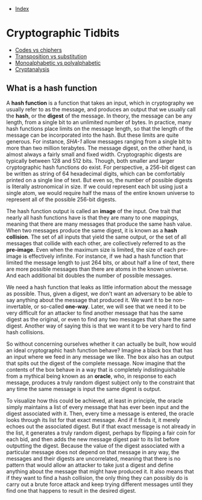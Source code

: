 - [Index](https://github.com/KiraDiShira/Crypto#crypto)   

# Cryptographic Tidbits

- [Codes vs chiphers](#codes-vs-chiphers)   
- [Transposition vs substitution](#transposition-vs-substitution)
- [Monoalphabetic vs polyalphabetic](#monoalphabetic-vs-polyalphabetic)
- [Cryptanalysis](#cryptanalysis)

## What is a hash function

A **hash function** is a function that takes an input, which in cryptography we usually refer to as the message, and produces an output that we usually call the **hash**, or the **digest** of the message. In theory, the message can be any length, from a single bit to an unlimited number of bytes. In practice, many hash functions place limits on the message length, so that the length of the message can be incorporated into the hash. But these limits are quite generous. For instance, *SHA-1* allow messages ranging from a single bit to more than two million terabytes. The message digest, on the other hand, is almost always a fairly small and fixed width. Cryptographic digests are typically between 128 and 512 bits. Though, both smaller and larger cryptographic hash functions do exist. For perspective, a 256-bit digest can be written as string of 64 hexadecimal digits, which can be comfortably printed on a single line of text. But even so, the number of possible digests is literally astronomical in size. If we could represent each bit using just a single atom, we would require half the mass of the entire known universe to represent all of the possible 256-bit digests. 

The hash function output is called an **image** of the input. One trait that nearly all hash functions have is that they are many to one mappings, meaning that there are many messages that produce the same hash value. When two messages produce the same digest, it is known as a **hash collision**. The set of all inputs that yield the same output, or the set of all messages that collide with each other, are collectively referred to as the **pre-image**. Even when the maximum size is limited, the size of each pre-image is effectively infinite. For instance, if we had a hash function that limited the message length to just 264 bits, or about half a line of text, there are more possible messages than there are atoms in the known universe. And each additional bit doubles the number of possible messages. 

We need a hash function that leaks as little information about the message as possible. Thus, given a digest, we don't want an adversary to be able to say anything about the message that produced it. We want it to be non-invertable, or so-called **one-way**. Later, we will see that we need it to be very difficult for an attacker to find another message that has the same digest as the original, or even to find any two messages that share the same digest. Another way of saying this is that we want it to be very hard to find hash collisions. 

So without concerning ourselves whether it can actually be built, how would an ideal cryptographic hash function behave? Imagine a black box that has an input where we feed in any message we like. The box also has an output that spits out the digest of the complete message. Now imagine that the contents of the box behave in a way that is completely indistinguishable from a mythical being known as an **oracle**, who, in response to each message, produces a truly random digest subject only to the constraint that any time the same message is input the same digest is output. 

To visualize how this could be achieved, at least in principle, the oracle simply maintains a list of every message that has ever been input and the digest associated with it. Then, every time a message is entered, the oracle looks through its list for that exact message. And if it finds it, it merely echoes out the associated digest. But if that exact message is not already in the list, it generates a truly random digest, perhaps by flipping a fair coin for each bid, and then adds the new message digest pair to its list before outputting the digest. Because the value of the digest associated with a particular message does not depend on that message in any way, the messages and their digests are uncorrelated, meaning that there is no pattern that would allow an attacker to take just a digest and define anything about the message that might have produced it. It also means that if they want to find a hash collision, the only thing they can possibly do is carry out a brute force attack and keep trying different messages until they find one that happens to result in the desired digest. 

